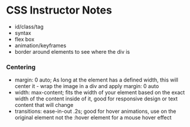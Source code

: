 # CSS Instructor Notes

- id/class/tag
- syntax
- flex box
- animation/keyframes
- border around elements to see where the div is


### Centering
- margin: 0 auto; As long at the element has a defined width, this will center it - wrap the image in a div and apply margin: 0 auto
- width: max-content; fits the width of your element based on the exact width of the content inside of it, good for responsive design or text content that will change
- transitions: ease-in-out .2s; good for hover animations, use on the original element not the :hover element for a mouse hover effect
